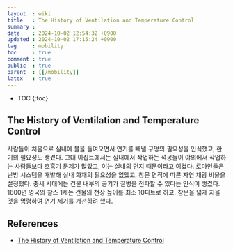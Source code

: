 ```yaml
---
layout  : wiki
title   : The History of Ventilation and Temperature Control
summary : 
date    : 2024-10-02 12:54:32 +0900
updated : 2024-10-02 17:15:24 +0900
tag     : mobility
toc     : true
comment : true
public  : true
parent  : [[/mobility]]
latex   : true
---
```

* TOC
{:toc}

## The History of Ventilation and Temperature Control

사람들이 처음으로 실내에 불을 들여오면서 연기를 빼낼 구멍의 필요성을 인식했고, 환기의 필요성도 생겼다. 고대 이집트에서는 실내에서 작업하는 석공들이 야외에서 작업하는 사람들보다 호흡기 문제가 많았고, 이는 실내의 먼지 때문이라고 여겼다. 로마인들은 난방 시스템을 개발해 실내 화재의 필요성을 없앴고, 창문 면적에 따른 자연 채광 비율을 설정했다. 중세 시대에는 건물 내부의 공기가 질병을 전파할 수 있다는 인식이 생겼다. 1600년 영국의 찰스 1세는 건물의 천장 높이를 최소 10피트로 하고, 창문을 넓게 지을 것을 명령하여 연기 제거를 개선하려 했다.

## References

- [The History of Ventilation and Temperature Control](https://www.ashrae.org/file%20library/about/mission%20and%20vision/ashrae%20and%20industry%20history/the-history-of-ventilation-and-temperature-control.pdf)